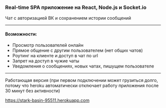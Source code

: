 ### Real-time SPA приложение на React, Node.js и Socket.io
Чат с авторизацией ВК и сохранением истории сообщений
***
#### Возможности:
+ Просмотр пользователей онлайн
+ Прямое общение с другим пользователем (нет общих чатов)
+ Роутинг на клиенте и доступ в чат по url
+ Запрет на доступ в чужие чаты
+ Уведомления о сообщениях, новых чатах, пишущем пользователе
    
***
Работающая версия (при первом подключении может грузиться долго, потому что heroku автоматически отключает работу приложения после 30 минут без активности)

<https://stark-basin-95511.herokuapp.com>